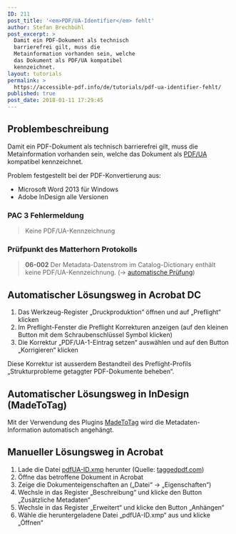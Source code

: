 ```yaml
---
ID: 211
post_title: '<em>PDF/UA-Identifier</em> fehlt'
author: Stefan Brechbühl
post_excerpt: >
  Damit ein PDF-Dokument als technisch
  barrierefrei gilt, muss die
  Metainformation vorhanden sein, welche
  das Dokument als PDF/UA kompatibel
  kennzeichnet.
layout: tutorials
permalink: >
  https://accessible-pdf.info/de/tutorials/pdf-ua-identifier-fehlt/
published: true
post_date: 2018-01-11 17:29:45
---
```

## Problembeschreibung

Damit ein PDF-Dokument als technisch barrierefrei gilt, muss die Metainformation vorhanden sein, welche das Dokument als [PDF/UA](https://accessible-pdf.info/de/glossar/#pdf-ua) kompatibel kennzeichnet.

Problem festgestellt bei der PDF-Konvertierung aus:

- Microsoft Word 2013 für Windows
- Adobe InDesign alle Versionen

### PAC 3 Fehlermeldung

> Keine PDF/UA-Kennzeichnung

### Prüfpunkt des Matterhorn Protokolls

> **06-002** Der Metadata-Datenstrom im Catalog-Dictionary enthält keine PDF/UA-Kennzeichnung. (→ [automatische Prüfung](https://accessible-pdf.info/de/glossar/#automatische-pruefung))

## Automatischer Lösungsweg in Acrobat DC

1. Das Werkzeug-Register „Druckproduktion“ öffnen und auf „Preflight“ klicken
2. Im Preflight-Fenster die Preflight Korrekturen anzeigen (auf den kleinen Button mit dem Schraubenschlüssel Symbol klicken)
3. Die Korrektur „PDF/UA-1-Eintrag setzen“ auswählen und auf den Button „Korrigieren“ klicken

Diese Korrektur ist ausserdem Bestandteil des Preflight-Profils „Strukturprobleme getaggter PDF-Dokumente beheben“.

## Automatischer Lösungsweg in InDesign (MadeToTag)

Mit der Verwendung des Plugins [MadeToTag](https://www.axaio.com/doku.php/de:products:madetotag) wird die Metadaten-Information automatisch angehängt.

## Manueller Lösungsweg in Acrobat

1. Lade die Datei [pdfUA-ID.xmp](https://taggedpdf.com/xmp/pdfUA-ID.xmp) herunter (Quelle: [taggedpdf.com](https://taggedpdf.com/508-pdf-help-center/pdfua-identifier-missing/))
2. Öffne das betroffene Dokument in Acrobat
3. Zeige die Dokumenteigenschaften an („Datei“ → „Eigenschaften“)
4. Wechsle in das Register „Beschreibung“ und klicke den Button „Zusätzliche Metadaten“
5. Wechsle in das Register „Erweitert“ und klicke den Button „Anhängen“
6. Wähle die heruntergeladene Datei „pdfUA-ID.xmp“ aus und klicke „Öffnen“